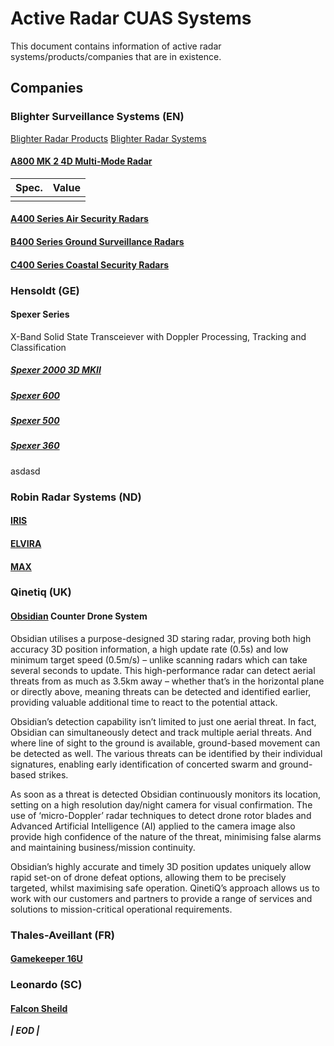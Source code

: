 # Active Radar CUAS Systems 

This document contains information of active radar systems/products/companies that are in existence.

## Companies

### Blighter Surveillance Systems (EN)
[Blighter Radar Products](https://www.blighter.com/product-categories/radars/)
[Blighter Radar Systems](https://www.blighter.com/product-categories/integrated-systems/)

#### [A800 MK 2 4D Multi-Mode Radar](https://www.blighter.com/products/a800-mk-2-4d-multi-mode-radar/)

| Spec. | Value |
| :-: | :----------: |
|||

#### [A400 Series Air Security Radars](https://www.blighter.com/products/a400-series-air-security-radars/)

#### [B400 Series Ground Surveillance Radars](https://www.blighter.com/products/b400-series-ground-surveillance-radars/)

#### [C400 Series Coastal Security Radars](https://www.blighter.com/products/c400-series-coastal-security-radars/)

### Hensoldt (GE)
#### Spexer Series
X-Band Solid State Transceiever with Doppler Processing, Tracking and Classification
##### [Spexer 2000 3D MKII](https://www.hensoldt.net/products/radar-iff-and-datalink/spexer-2000-3d-mkii-surveillance-radar-for-c-uav-and-critical-asset-protection/)
##### [Spexer 600](https://www.hensoldt.net/ground/spexer-600-aesa-ground-based-surveillance-radar/)
##### [Spexer 500](https://www.hensoldt.net/products/radar-iff-and-datalink/spexer-500/)
##### [Spexer 360](https://www.hensoldt.net/products/radar-iff-and-datalink/spexer-360/)
asdasd

### Robin Radar Systems (ND)
#### [IRIS](https://www.robinradar.com/iris-counter-drone-radar)
#### [ELVIRA](https://www.robinradar.com/elvira-anti-drone-system)
#### [MAX](https://www.robinradar.com/max-avian-radar-system)

### Qinetiq (UK)
#### [Obsidian](https://www.qinetiq.com/en/what-we-do/services-and-products/counter-drone-systems) Counter Drone System
Obsidian utilises a purpose-designed 3D staring radar, proving both high accuracy 3D position information, a high update rate (0.5s) and low minimum target speed (0.5m/s) – unlike scanning radars which can take several seconds to update. This high-performance radar can detect aerial threats from as much as 3.5km away – whether that’s in the horizontal plane or directly above, meaning threats can be detected and identified earlier, providing valuable additional time to react to the potential attack.

Obsidian’s detection capability isn’t limited to just one aerial threat. In fact, Obsidian can simultaneously detect and track multiple aerial threats. And where line of sight to the ground is available, ground-based movement can be detected as well. The various threats can be identified by their individual signatures, enabling early identification of concerted swarm and ground-based strikes.

As soon as a threat is detected Obsidian continuously monitors its location, setting on a high resolution day/night camera for visual confirmation. The use of ‘micro-Doppler’ radar techniques to detect drone rotor blades and Advanced Artificial Intelligence (AI) applied to the camera image also provide high confidence of the nature of the threat, minimising false alarms and maintaining business/mission continuity.

Obsidian’s highly accurate and timely 3D position updates uniquely allow rapid set-on of drone defeat options, allowing them to be precisely targeted, whilst maximising safe operation. QinetiQ’s approach allows us to work with our customers and partners to provide a range of services and solutions to mission-critical operational requirements.

### Thales-Aveillant (FR)
#### [Gamekeeper 16U](https://www.aveillant.com/products/gamekeeper/)

### Leonardo (SC)
#### [Falcon Sheild](https://uk.leonardo.com/en/innovation/falcon-shield)

_**|                                     EOD |**_ 